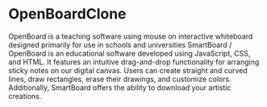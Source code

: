 # OpenBoardClone
OpenBoard is a teaching software using mouse on interactive whiteboard designed primarily for use in schools and universities
SmartBoard / OpenBoard is an educational software developed using JavaScript, CSS, and HTML.
It features an intuitive drag-and-drop functionality for arranging sticky notes on our digital canvas.
Users can create straight and curved lines, draw rectangles, erase their drawings, and customize colors.
Additionally, SmartBoard offers the ability to download your artistic creations.
